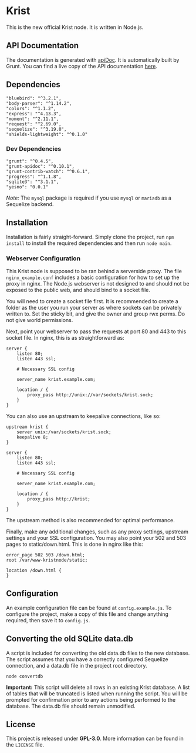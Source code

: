 # Krist

This is the new official Krist node. It is written in Node.js.

## API Documentation

The documentation is generated with [apiDoc](http://apidocjs.com). It is automatically built by Grunt. You can find a
live copy of the API documentation [here](http://kristtest.lemmmy.pw/docs).

## Dependencies

    "bluebird": "^3.2.1",
    "body-parser": "^1.14.2",
    "colors": "^1.1.2",
    "express": "^4.13.3",
    "moment": "^2.11.1",
    "request": "^2.69.0",
    "sequelize": "^3.19.0",
    "shields-lightweight": "^0.1.0"

### Dev Dependencies

    "grunt": "^0.4.5",
    "grunt-apidoc": "^0.10.1",
    "grunt-contrib-watch": "^0.6.1",
    "progress": "^1.1.8",
    "sqlite3": "^3.1.1",
    "yesno": "0.0.1"

_Note:_ The `mysql` package is required if you use `mysql` or `mariadb` as a Sequelize backend.

## Installation

Installation is fairly straight-forward. Simply clone the project, run `npm install` to install the required
dependencies and then run `node main`.

### Webserver Configuration

This Krist node is supposed to be ran behind a serverside proxy. The file `nginx_example.conf` includes a basic
configuration for how to set up the proxy in nginx. The Node.js webserver is not designed to and should not be exposed
to the public web, and should bind to a socket file.

You will need to create a socket file first. It is recommended to create a folder as the user you run your server as
where sockets can be privately written to. Set the sticky bit, and give the owner and group rwx perms. Do not give
world permissions.

Next, point your webserver to pass the requests at port 80 and 443 to this socket file. In nginx, this is as
straightforward as:

```
server {
    listen 80;
    listen 443 ssl;

    # Necessary SSL config

    server_name krist.example.com;

    location / {
        proxy_pass http://unix://var/sockets/krist.sock;
    }
}
```

You can also use an upstream to keepalive connections, like so:

```
upstream krist {
	server unix:/var/sockets/krist.sock;
	keepalive 8;
}

server {
    listen 80;
    listen 443 ssl;

    # Necessary SSL config

    server_name krist.example.com;

    location / {
        proxy_pass http://krist;
    }
}
```

The upstream method is also recommended for optimal performance.

Finally, make any additional changes, such as any proxy settings, upstream settings and your SSL configuration. You may
also point your 502 and 503 pages to static/down.html. This is done in nginx like this:

```
error_page 502 503 /down.html;
root /var/www-kristnode/static;

location /down.html {
}
```

## Configuration

An example configuration file can be found at `config.example.js`. To configure the project, make a copy of this
file and change anything required, then save it to `config.js`.

## Converting the old SQLite data.db

A script is included for converting the old data.db files to the new database. The script assumes that you have
a correctly configured Sequelize connection, and a data.db file in the project root directory.

```
node convertdb
```

**Important:** This script will delete all rows in an existing Krist database. A list of tables that will be truncated
is listed when running the script. You will be prompted for confirmation prior to any actions being performed to
the database. The data.db file should remain unmodified.

## License

This project is released under **GPL-3.0**. More information can be found in the `LICENSE` file.
